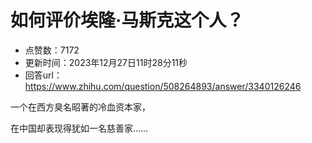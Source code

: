 # 如何评价埃隆·马斯克这个人？
- 点赞数：7172
- 更新时间：2023年12月27日11时28分11秒
- 回答url：https://www.zhihu.com/question/508264893/answer/3340126246
<body>
 <p data-pid="agwu0l4O">一个在西方臭名昭著的冷血资本家，</p>
 <p data-pid="BPJagQXm">在中国却表现得犹如一名慈善家……</p>
 <p></p>
</body>